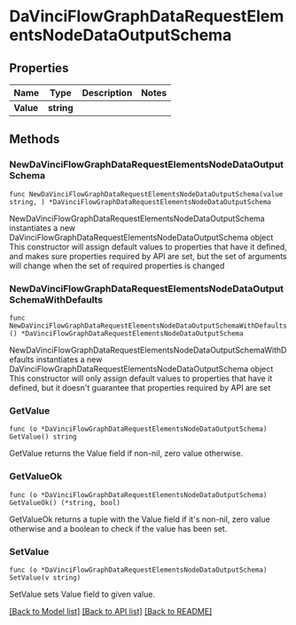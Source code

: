 # DaVinciFlowGraphDataRequestElementsNodeDataOutputSchema

## Properties

Name | Type | Description | Notes
------------ | ------------- | ------------- | -------------
**Value** | **string** |  | 

## Methods

### NewDaVinciFlowGraphDataRequestElementsNodeDataOutputSchema

`func NewDaVinciFlowGraphDataRequestElementsNodeDataOutputSchema(value string, ) *DaVinciFlowGraphDataRequestElementsNodeDataOutputSchema`

NewDaVinciFlowGraphDataRequestElementsNodeDataOutputSchema instantiates a new DaVinciFlowGraphDataRequestElementsNodeDataOutputSchema object
This constructor will assign default values to properties that have it defined,
and makes sure properties required by API are set, but the set of arguments
will change when the set of required properties is changed

### NewDaVinciFlowGraphDataRequestElementsNodeDataOutputSchemaWithDefaults

`func NewDaVinciFlowGraphDataRequestElementsNodeDataOutputSchemaWithDefaults() *DaVinciFlowGraphDataRequestElementsNodeDataOutputSchema`

NewDaVinciFlowGraphDataRequestElementsNodeDataOutputSchemaWithDefaults instantiates a new DaVinciFlowGraphDataRequestElementsNodeDataOutputSchema object
This constructor will only assign default values to properties that have it defined,
but it doesn't guarantee that properties required by API are set

### GetValue

`func (o *DaVinciFlowGraphDataRequestElementsNodeDataOutputSchema) GetValue() string`

GetValue returns the Value field if non-nil, zero value otherwise.

### GetValueOk

`func (o *DaVinciFlowGraphDataRequestElementsNodeDataOutputSchema) GetValueOk() (*string, bool)`

GetValueOk returns a tuple with the Value field if it's non-nil, zero value otherwise
and a boolean to check if the value has been set.

### SetValue

`func (o *DaVinciFlowGraphDataRequestElementsNodeDataOutputSchema) SetValue(v string)`

SetValue sets Value field to given value.



[[Back to Model list]](../README.md#documentation-for-models) [[Back to API list]](../README.md#documentation-for-api-endpoints) [[Back to README]](../README.md)


